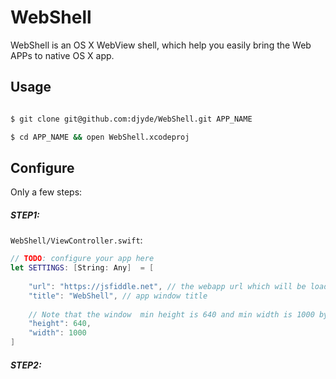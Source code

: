 # WebShell

WebShell is an OS X WebView shell, which help you easily bring the Web APPs to native OS X app.

## Usage

```bash

$ git clone git@github.com:djyde/WebShell.git APP_NAME

$ cd APP_NAME && open WebShell.xcodeproj

```

## Configure

Only a few steps:

##### STEP1:

`WebShell/ViewController.swift`:

```swift
// TODO: configure your app here
let SETTINGS: [String: Any]  = [
    
    "url": "https://jsfiddle.net", // the webapp url which will be load in webview
    "title": "WebShell", // app window title
    
    // Note that the window  min height is 640 and min width is 1000 by default. You could change it in Main.storyboard
    "height": 640,
    "width": 1000
]
```

##### STEP2:


